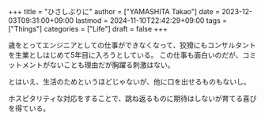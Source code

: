 +++
title = "ひさしぶりに"
author = ["YAMASHITA Takao"]
date = 2023-12-03T09:31:00+09:00
lastmod = 2024-11-10T22:42:29+09:00
tags = ["Things"]
categories = ["Life"]
draft = false
+++

歳をとってエンジニアとしての仕事ができなくなって、狡猾にもコンサルタントを生業としはじめて5年目に入ろうとしている。
この仕事も面白いのだが、コミットメントがないことも理由だが胸躍る刺激はない。

とはいえ、生活のためというほどじゃないが、他に口を出せるものもないし。

ホスピタリティな対応をすることで、跳ね返るものに期待はしないが育てる喜びを得ている。
